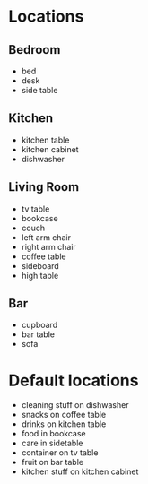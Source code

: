 # Locations

## Bedroom

* bed
* desk
* side table


## Kitchen

* kitchen table
* kitchen cabinet
* dishwasher


## Living Room

* tv table
* bookcase
* couch
* left arm chair
* right arm chair
* coffee table
* sideboard
* high table

## Bar

* cupboard
* bar table
* sofa

# Default locations

* cleaning stuff on dishwasher
* snacks on coffee table
* drinks on kitchen table
* food in bookcase
* care in sidetable
* container on tv table
* fruit on bar table
* kitchen stuff on kitchen cabinet
